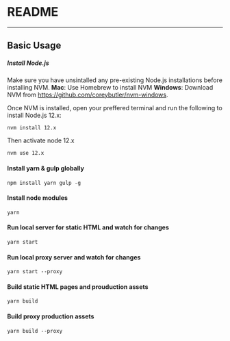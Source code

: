 # README

---

## Basic Usage

##### Install Node.js

Make sure you have unsintalled any pre-existing Node.js installations before installing NVM.
**Mac**: Use Homebrew to install NVM
**Windows**: Download NVM from https://github.com/coreybutler/nvm-windows.

Once NVM is installed, open your preffered terminal and run the following to install Node.js 12.x:

```
nvm install 12.x
```

Then activate node 12.x

```
nvm use 12.x
```

#### Install yarn & gulp globally

```
npm install yarn gulp -g
```

#### Install node modules

```
yarn
```

#### Run local server for static HTML and watch for changes

```
yarn start
```

#### Run local proxy server and watch for changes

```
yarn start --proxy
```

#### Build static HTML pages and prouduction assets

```
yarn build
```

#### Build proxy production assets

```
yarn build --proxy
```
